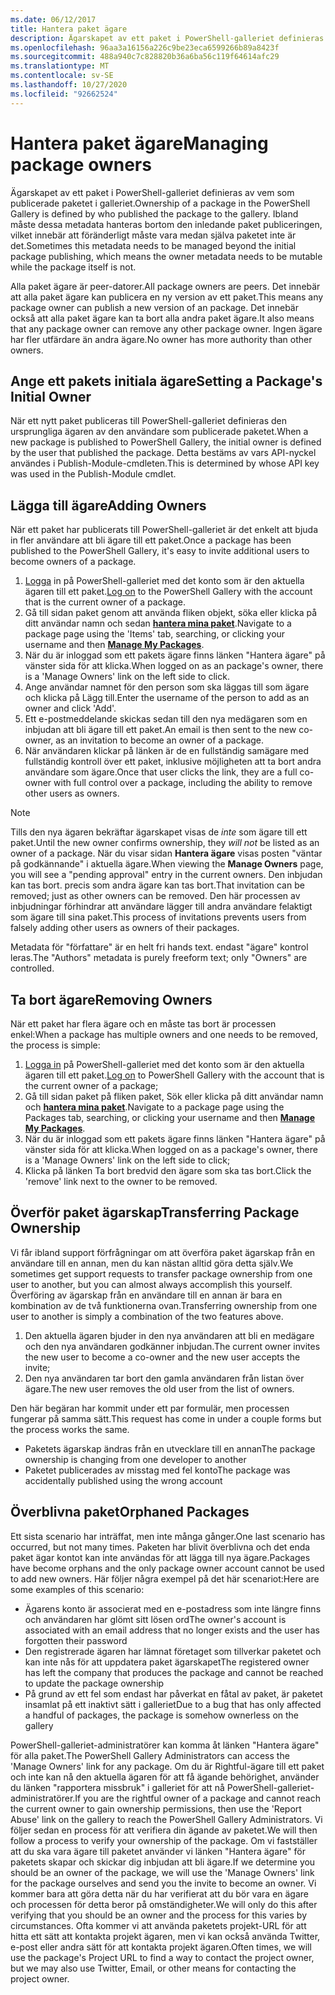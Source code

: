 ```yaml
---
ms.date: 06/12/2017
title: Hantera paket ägare
description: Ägarskapet av ett paket i PowerShell-galleriet definieras av vem som publicerade paketet i galleriet.
ms.openlocfilehash: 96aa3a16156a226c9be23eca6599266b89a8423f
ms.sourcegitcommit: 488a940c7c828820b36a6ba56c119f64614afc29
ms.translationtype: MT
ms.contentlocale: sv-SE
ms.lasthandoff: 10/27/2020
ms.locfileid: "92662524"
---
```

# <a name="managing-package-owners"></a><span data-ttu-id="8c570-103">Hantera paket ägare</span><span class="sxs-lookup"><span data-stu-id="8c570-103">Managing package owners</span></span>

<span data-ttu-id="8c570-104">Ägarskapet av ett paket i PowerShell-galleriet definieras av vem som publicerade paketet i galleriet.</span><span class="sxs-lookup"><span data-stu-id="8c570-104">Ownership of a package in the PowerShell Gallery is defined by who published the package to the gallery.</span></span> <span data-ttu-id="8c570-105">Ibland måste dessa metadata hanteras bortom den inledande paket publiceringen, vilket innebär att föränderligt måste vara medan själva paketet inte är det.</span><span class="sxs-lookup"><span data-stu-id="8c570-105">Sometimes this metadata needs to be managed beyond the initial package publishing, which means the owner metadata needs to be mutable while the package itself is not.</span></span>

<span data-ttu-id="8c570-106">Alla paket ägare är peer-datorer.</span><span class="sxs-lookup"><span data-stu-id="8c570-106">All package owners are peers.</span></span> <span data-ttu-id="8c570-107">Det innebär att alla paket ägare kan publicera en ny version av ett paket.</span><span class="sxs-lookup"><span data-stu-id="8c570-107">This means any package owner can publish a new version of an package.</span></span>
<span data-ttu-id="8c570-108">Det innebär också att alla paket ägare kan ta bort alla andra paket ägare.</span><span class="sxs-lookup"><span data-stu-id="8c570-108">It also means that any package owner can remove any other package owner.</span></span> <span data-ttu-id="8c570-109">Ingen ägare har fler utfärdare än andra ägare.</span><span class="sxs-lookup"><span data-stu-id="8c570-109">No owner has more authority than other owners.</span></span>

## <a name="setting-a-packages-initial-owner"></a><span data-ttu-id="8c570-110">Ange ett pakets initiala ägare</span><span class="sxs-lookup"><span data-stu-id="8c570-110">Setting a Package's Initial Owner</span></span>

<span data-ttu-id="8c570-111">När ett nytt paket publiceras till PowerShell-galleriet definieras den ursprungliga ägaren av den användare som publicerade paketet.</span><span class="sxs-lookup"><span data-stu-id="8c570-111">When a new package is published to PowerShell Gallery, the initial owner is defined by the user that published the package.</span></span> <span data-ttu-id="8c570-112">Detta bestäms av vars API-nyckel användes i Publish-Module-cmdleten.</span><span class="sxs-lookup"><span data-stu-id="8c570-112">This is determined by whose API key was used in the Publish-Module cmdlet.</span></span>

## <a name="adding-owners"></a><span data-ttu-id="8c570-113">Lägga till ägare</span><span class="sxs-lookup"><span data-stu-id="8c570-113">Adding Owners</span></span>

<span data-ttu-id="8c570-114">När ett paket har publicerats till PowerShell-galleriet är det enkelt att bjuda in fler användare att bli ägare till ett paket.</span><span class="sxs-lookup"><span data-stu-id="8c570-114">Once a package has been published to the PowerShell Gallery, it's easy to invite additional users to become owners of a package.</span></span>

1. <span data-ttu-id="8c570-115">[Logga](https://powershellgallery.com/users/account/LogOn) in på PowerShell-galleriet med det konto som är den aktuella ägaren till ett paket.</span><span class="sxs-lookup"><span data-stu-id="8c570-115">[Log on](https://powershellgallery.com/users/account/LogOn) to the PowerShell Gallery with the account that is the current owner of a package.</span></span>
1. <span data-ttu-id="8c570-116">Gå till sidan paket genom att använda fliken objekt, söka eller klicka på ditt användar namn och sedan [**hantera mina paket**](https://www.powershellgallery.com/account/Packages).</span><span class="sxs-lookup"><span data-stu-id="8c570-116">Navigate to a package page using the 'Items' tab, searching, or clicking your username and then [**Manage My Packages**](https://www.powershellgallery.com/account/Packages).</span></span>
1. <span data-ttu-id="8c570-117">När du är inloggad som ett pakets ägare finns länken "Hantera ägare" på vänster sida för att klicka.</span><span class="sxs-lookup"><span data-stu-id="8c570-117">When logged on as an package's owner, there is a 'Manage Owners' link on the left side to click.</span></span>
1. <span data-ttu-id="8c570-118">Ange användar namnet för den person som ska läggas till som ägare och klicka på Lägg till.</span><span class="sxs-lookup"><span data-stu-id="8c570-118">Enter the username of the person to add as an owner and click 'Add'.</span></span>
1. <span data-ttu-id="8c570-119">Ett e-postmeddelande skickas sedan till den nya medägaren som en inbjudan att bli ägare till ett paket.</span><span class="sxs-lookup"><span data-stu-id="8c570-119">An email is then sent to the new co-owner, as an invitation to become an owner of a package.</span></span>
1. <span data-ttu-id="8c570-120">När användaren klickar på länken är de en fullständig samägare med fullständig kontroll över ett paket, inklusive möjligheten att ta bort andra användare som ägare.</span><span class="sxs-lookup"><span data-stu-id="8c570-120">Once that user clicks the link, they are a full co-owner with full control over a package, including the ability to remove other users as owners.</span></span>

> [!NOTE]
> <span data-ttu-id="8c570-121">Tills den nya ägaren bekräftar ägarskapet visas de *inte* som ägare till ett paket.</span><span class="sxs-lookup"><span data-stu-id="8c570-121">Until the new owner confirms ownership, they *will not* be listed as an owner of a package.</span></span> <span data-ttu-id="8c570-122">När du visar sidan **Hantera ägare** visas posten "väntar på godkännande" i aktuella ägare.</span><span class="sxs-lookup"><span data-stu-id="8c570-122">When viewing the **Manage Owners** page, you will see a "pending approval" entry in the current owners.</span></span>
> <span data-ttu-id="8c570-123">Den inbjudan kan tas bort. precis som andra ägare kan tas bort.</span><span class="sxs-lookup"><span data-stu-id="8c570-123">That invitation can be removed; just as other owners can be removed.</span></span> <span data-ttu-id="8c570-124">Den här processen av inbjudningar förhindrar att användare lägger till andra användare felaktigt som ägare till sina paket.</span><span class="sxs-lookup"><span data-stu-id="8c570-124">This process of invitations prevents users from falsely adding other users as owners of their packages.</span></span>

<span data-ttu-id="8c570-125">Metadata för "författare" är en helt fri hands text. endast "ägare" kontrol leras.</span><span class="sxs-lookup"><span data-stu-id="8c570-125">The "Authors" metadata is purely freeform text; only "Owners" are controlled.</span></span>

## <a name="removing-owners"></a><span data-ttu-id="8c570-126">Ta bort ägare</span><span class="sxs-lookup"><span data-stu-id="8c570-126">Removing Owners</span></span>

<span data-ttu-id="8c570-127">När ett paket har flera ägare och en måste tas bort är processen enkel:</span><span class="sxs-lookup"><span data-stu-id="8c570-127">When a package has multiple owners and one needs to be removed, the process is simple:</span></span>

1. <span data-ttu-id="8c570-128">[Logga in](https://powershellgallery.com/users/account/LogOn) på PowerShell-galleriet med det konto som är den aktuella ägaren till ett paket.</span><span class="sxs-lookup"><span data-stu-id="8c570-128">[Log on](https://powershellgallery.com/users/account/LogOn) to PowerShell Gallery with the account that is the current owner of a package;</span></span>
1. <span data-ttu-id="8c570-129">Gå till sidan paket på fliken paket, Sök eller klicka på ditt användar namn och [**hantera mina paket**](https://www.powershellgallery.com/account/Packages).</span><span class="sxs-lookup"><span data-stu-id="8c570-129">Navigate to a package page using the Packages tab, searching, or clicking your username and then [**Manage My Packages**](https://www.powershellgallery.com/account/Packages).</span></span>
1. <span data-ttu-id="8c570-130">När du är inloggad som ett pakets ägare finns länken "Hantera ägare" på vänster sida för att klicka.</span><span class="sxs-lookup"><span data-stu-id="8c570-130">When logged on as a package's owner, there is a 'Manage Owners' link on the left side to click;</span></span>
1. <span data-ttu-id="8c570-131">Klicka på länken Ta bort bredvid den ägare som ska tas bort.</span><span class="sxs-lookup"><span data-stu-id="8c570-131">Click the 'remove' link next to the owner to be removed.</span></span>

## <a name="transferring-package-ownership"></a><span data-ttu-id="8c570-132">Överför paket ägarskap</span><span class="sxs-lookup"><span data-stu-id="8c570-132">Transferring Package Ownership</span></span>

<span data-ttu-id="8c570-133">Vi får ibland support förfrågningar om att överföra paket ägarskap från en användare till en annan, men du kan nästan alltid göra detta själv.</span><span class="sxs-lookup"><span data-stu-id="8c570-133">We sometimes get support requests to transfer package ownership from one user to another, but you can almost always accomplish this yourself.</span></span> <span data-ttu-id="8c570-134">Överföring av ägarskap från en användare till en annan är bara en kombination av de två funktionerna ovan.</span><span class="sxs-lookup"><span data-stu-id="8c570-134">Transferring ownership from one user to another is simply a combination of the two features above.</span></span>

1. <span data-ttu-id="8c570-135">Den aktuella ägaren bjuder in den nya användaren att bli en medägare och den nya användaren godkänner inbjudan.</span><span class="sxs-lookup"><span data-stu-id="8c570-135">The current owner invites the new user to become a co-owner and the new user accepts the invite;</span></span>
1. <span data-ttu-id="8c570-136">Den nya användaren tar bort den gamla användaren från listan över ägare.</span><span class="sxs-lookup"><span data-stu-id="8c570-136">The new user removes the old user from the list of owners.</span></span>

<span data-ttu-id="8c570-137">Den här begäran har kommit under ett par formulär, men processen fungerar på samma sätt.</span><span class="sxs-lookup"><span data-stu-id="8c570-137">This request has come in under a couple forms but the process works the same.</span></span>

- <span data-ttu-id="8c570-138">Paketets ägarskap ändras från en utvecklare till en annan</span><span class="sxs-lookup"><span data-stu-id="8c570-138">The package ownership is changing from one developer to another</span></span>
- <span data-ttu-id="8c570-139">Paketet publicerades av misstag med fel konto</span><span class="sxs-lookup"><span data-stu-id="8c570-139">The package was accidentally published using the wrong account</span></span>

## <a name="orphaned-packages"></a><span data-ttu-id="8c570-140">Överblivna paket</span><span class="sxs-lookup"><span data-stu-id="8c570-140">Orphaned Packages</span></span>

<span data-ttu-id="8c570-141">Ett sista scenario har inträffat, men inte många gånger.</span><span class="sxs-lookup"><span data-stu-id="8c570-141">One last scenario has occurred, but not many times.</span></span> <span data-ttu-id="8c570-142">Paketen har blivit överblivna och det enda paket ägar kontot kan inte användas för att lägga till nya ägare.</span><span class="sxs-lookup"><span data-stu-id="8c570-142">Packages have become orphans and the only package owner account cannot be used to add new owners.</span></span> <span data-ttu-id="8c570-143">Här följer några exempel på det här scenariot:</span><span class="sxs-lookup"><span data-stu-id="8c570-143">Here are some examples of this scenario:</span></span>

- <span data-ttu-id="8c570-144">Ägarens konto är associerat med en e-postadress som inte längre finns och användaren har glömt sitt lösen ord</span><span class="sxs-lookup"><span data-stu-id="8c570-144">The owner's account is associated with an email address that no longer exists and the user has forgotten their password</span></span>
- <span data-ttu-id="8c570-145">Den registrerade ägaren har lämnat företaget som tillverkar paketet och kan inte nås för att uppdatera paket ägarskapet</span><span class="sxs-lookup"><span data-stu-id="8c570-145">The registered owner has left the company that produces the package and cannot be reached to update the package ownership</span></span>
- <span data-ttu-id="8c570-146">På grund av ett fel som endast har påverkat en fåtal av paket, är paketet insamlat på ett inaktivt sätt i galleriet</span><span class="sxs-lookup"><span data-stu-id="8c570-146">Due to a bug that has only affected a handful of packages, the package is somehow ownerless on the gallery</span></span>

<span data-ttu-id="8c570-147">PowerShell-galleriet-administratörer kan komma åt länken "Hantera ägare" för alla paket.</span><span class="sxs-lookup"><span data-stu-id="8c570-147">The PowerShell Gallery Administrators can access the 'Manage Owners' link for any package.</span></span> <span data-ttu-id="8c570-148">Om du är Rightful-ägare till ett paket och inte kan nå den aktuella ägaren för att få ägande behörighet, använder du länken "rapportera missbruk" i galleriet för att nå PowerShell-galleriet-administratörer.</span><span class="sxs-lookup"><span data-stu-id="8c570-148">If you are the rightful owner of a package and cannot reach the current owner to gain ownership permissions, then use the 'Report Abuse' link on the gallery to reach the PowerShell Gallery Administrators.</span></span> <span data-ttu-id="8c570-149">Vi följer sedan en process för att verifiera din ägande av paketet.</span><span class="sxs-lookup"><span data-stu-id="8c570-149">We will then follow a process to verify your ownership of the package.</span></span> <span data-ttu-id="8c570-150">Om vi fastställer att du ska vara ägare till paketet använder vi länken "Hantera ägare" för paketets skapar och skickar dig inbjudan att bli ägare.</span><span class="sxs-lookup"><span data-stu-id="8c570-150">If we determine you should be an owner of the package, we will use the 'Manage Owners' link for the package ourselves and send you the invite to become an owner.</span></span> <span data-ttu-id="8c570-151">Vi kommer bara att göra detta när du har verifierat att du bör vara en ägare och processen för detta beror på omständigheter.</span><span class="sxs-lookup"><span data-stu-id="8c570-151">We will only do this after verifying that you should be an owner and the process for this varies by circumstances.</span></span> <span data-ttu-id="8c570-152">Ofta kommer vi att använda paketets projekt-URL för att hitta ett sätt att kontakta projekt ägaren, men vi kan också använda Twitter, e-post eller andra sätt för att kontakta projekt ägaren.</span><span class="sxs-lookup"><span data-stu-id="8c570-152">Often times, we will use the package's Project URL to find a way to contact the project owner, but we may also use Twitter, Email, or other means for contacting the project owner.</span></span>
